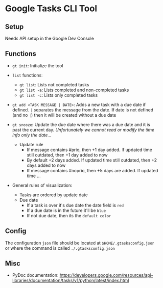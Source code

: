 # Google Tasks CLI Tool

## Setup

Needs API setup in the Google Dev Console

## Functions

- `gt init`: Initialize the tool
- `list` functions:
    - `gt list`: Lists not completed tasks
    - `gt list -a`: Lists completed and non-completed tasks
    - `gt list -c`: Lists only completed tasks
- `gt add <TASK MESSAGE | DATE>`: Adds a new task with a due date if defined. `|` separates the message from the date.
If date is not defined (and no `|`) then it will be created without a due date
- `gt snooze`: Update the due date where there was a due date and it is past the current day.
*Unfortunately we cannot read or modify the time info only the date...*
    - Update rule
        - If message contains #prio, then +1 day added. If updated time still outdated, then +1 day added to now
        - By default +2 days added. If updated time still outdated, then +2 days added to now
        - If message contains #noprio, then +5 days are added. If updated time ...

- General rules of visualization:
    - Tasks are ordered by update date
    - Due date
        - If a task is over it's due date the date field is `red`
        - If a due date is in the future it'll be `blue`
        - If not due date, then its the `default color`

## Config

The configuration `json` file should be located at `$HOME/.gtasksconfig.json` or where the command is called `./.gtasksconfig.json`

## Misc

- PyDoc documentation: https://developers.google.com/resources/api-libraries/documentation/tasks/v1/python/latest/index.html
